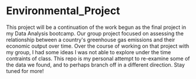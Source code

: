 # Environmental_Project

This project will be a continuation of the work begun as the final project in my Data Analysis bootcamp.  Our group project focused on assessing the relationship between a country's greenhouse gas emissions and their economic output over time.  Over the course of working on that project with my group, I had some ideas I was not able to explore under the time contraints of class. This repo is my personal attempt to re-examine some of the data we found, and to perhaps branch off in a different direction.  Stay tuned for more!
